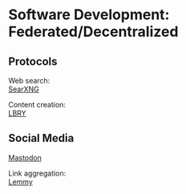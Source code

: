 # Software Development: Federated/Decentralized

## Protocols

Web search:  
[SearXNG](https://searx.space/)

Content creation:  
[LBRY](https://lbry.com/)

## Social Media

[Mastodon](https://joinmastodon.org/)

Link aggregation:  
[Lemmy](https://join-lemmy.org/)
